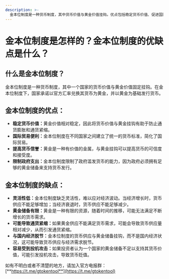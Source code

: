 ```yaml
---
description: >-
  金本位制度是一种货币制度，其中货币价值与黄金价值挂钩。优点包括稳定货币价值、促进国际贸易、提升货币信誉和限制政府支出。缺点包括灵活性低、黄金储备有限、可能导致通货紧缩、与国内经济脱节和容易受到投机攻击。
---
```


# 金本位制度是怎样的？金本位制度的优缺点是什么？

## 什么是金本位制度？

金本位制度是一种货币制度，其中一个国家的货币价值与黄金价值固定挂钩。在金本位制度下，国家承诺以官方汇率兑换其货币为黄金，并以黄金为基础发行货币。

## 金本位制度的优点：

* **稳定货币价值：**&#x9EC4;金价值相对稳定，因此将货币价值与黄金挂钩有助于防止通货膨胀和通货紧缩。
* **国际贸易便利：**&#x91D1;本位制度在不同国家之间建立了统一的货币标准，简化了国际贸易。
* **提高货币信誉：**&#x9EC4;金是一种有价值的金属，与黄金挂钩可以提高货币的可信度和接受度。
* **限制政府支出：**&#x91D1;本位制度限制了政府滥发货币的能力，因为政府必须拥有足够的黄金储备来支持货币发行。

## 金本位制度的缺点：

* **灵活性低：**&#x91D1;本位制度缺乏灵活性，难以应对经济波动。当经济增长时，货币供应不能足够增加；当经济衰退时，货币供应不能足够减少。
* **黄金储备有限：**&#x9EC4;金是一种有限的资源，随着时间的推移，可能无法满足不断增长的货币需求。
* **可能导致通货紧缩：**&#x5982;果黄金供应不能满足货币需求，可能会导致货币供应量相对减少，从而引发通货紧缩。
* **与国内经济脱节：**&#x91D1;本位制度的货币供应与黄金储备挂钩，而不是国内经济状况，这可能导致货币供应与经济需求脱节。
* **容易受到投机攻击：**&#x5982;果投资者认为一个国家的黄金储备不足以支持其货币价值，可能引发投机攻击，导致货币贬值。

如有不明白或者不清楚的地方，请加入官方电报群：[**https://t.me/gtokentool**](https://t.me/gtokentool)
